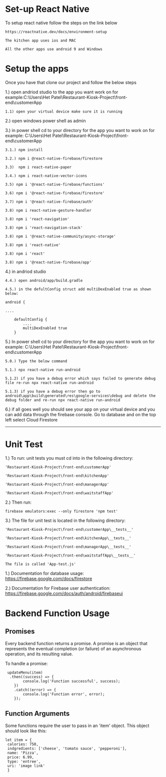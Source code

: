 # Set-up React Native
To setup react native follow the steps on the link below

    https://reactnative.dev/docs/environment-setup
    
    The kitchen app uses ios and MAC
    
    All the other apps use android 9 and Windows
   
  
 # Setup the apps   
Once you have that clone our project and follow the below steps

1.) open andriod studio to the app you want work on for example:C:\Users\Het Patel\Restaurant-Kiosk-Project\front-end\customerApp
  
    1.1) open your virtual device make sure it is running

2.) open windows power shell as admin

3.) in power shell cd to your directory for the app you want to work on for example: C:\Users\Het Patel\Restaurant-Kiosk-Project\front-end\customerApp
  
    3.1.) npm install
  
    3.2.) npm i @react-native-firebase/firestore
  
    3.3)  npm i react-native-paper
  
    3.4.) npm i react-native-vector-icons
    
    3.5) npm i '@react-native-firebase/functions'
    
    3.6) npm i '@react-native-firebase/firestore'
     
    3.7) npm i '@react-native-firebase/auth'
    
    3.8) npm i react-native-gesture-handler
    
    3.8) npm i 'react-navigation'

    3.8) npm i 'react-navigation-stack'
  
    3.8) npm i '@react-native-community/async-storage'
    
    3.8) npm i 'react-native'

    3.8) npm i 'react'

    3.8) npm i '@react-native-firebase/app'

    
    

4.) in andriod studio
 
    4.4.) open android/app/build.gradle
 
    4.5.) in the defultConfig struct add multiDexEnabled true as shown below:

    android {

    ....

        defaultConfig {
            ....
            multiDexEnabled true
        }
  
5.) In power shell cd to your directory for the app you want to work on for example: C:\Users\Het Patel\Restaurant-Kiosk-Project\front-end\customerApp
  
    5.0.) Type the below command
  
    5.1.) npx react-native run-android
  
    5.1.2) if you have a debug error which says failed to generate debug file re-run npx react-native run-android
  
    5.1.3) if you have a debug error then go to android\app\build\generated\res\google-services\debug and delete the debug folder and re-run npx react-native run-android

6.) if all goes well you should see your app on your virtual device and you can add data through the firebase console. Go to database and on the top left select Cloud Firestore

--------------------------------------------------------------------------------------------------------------------------------------------------------------------------------------------------------------------------------------------------------------------------------
# Unit Test
1.) To run: unit tests you must cd into in the following directory: 
    
    'Restaurant-Kiosk-Project\front-end\customerApp'
    
    'Restaurant-Kiosk-Project\front-end\kitchenApp'
    
    'Restaurant-Kiosk-Project\front-end\managerApp'
    
    'Restaurant-Kiosk-Project\front-end\waitstaffApp'
    
    

2.) Then run: 

    firebase emulators:exec --only firestore 'npm test'

3.) The file for unit test is located in the following directory: 
     
    'Restaurant-Kiosk-Project\front-end\customerApp\__tests__'
    
    'Restaurant-Kiosk-Project\front-end\kitchenApp\__tests__'
    
    'Restaurant-Kiosk-Project\front-end\managerApp\__tests__'
    
    'Restaurant-Kiosk-Project\front-end\waitstaffApp\__tests__'
    
    The file is called 'App-test.js'



1.) Documentation for database usage: https://firebase.google.com/docs/firestore

2.) Documentation for Firebase user authentication: https://firebase.google.com/docs/auth/android/firebaseui




# Backend Function Usage
## Promises
Every backend function returns a promise. A promise is an object that represents the eventual completion (or failure) of an asynchronous operation, and its resulting value.

To handle a promise: 
```
 updateMenu(item) 
  .then((success) => {
        console.log('Function successful', success);
    })
    .catch((error) => {
        console.log('Function error', error);
    });
```    
    
 ## Function Arguments
 Some functions require the user to pass in an 'item' object. This object should look like this:
 ```
 let item = {
  calories: 750,
  indgredients: ['cheese', 'tomato sauce', 'pepperoni'],
  name: 'Pizza',
  price: 6.99,
  type: 'entree',
  uri: 'image link'
  }
  ```
  
